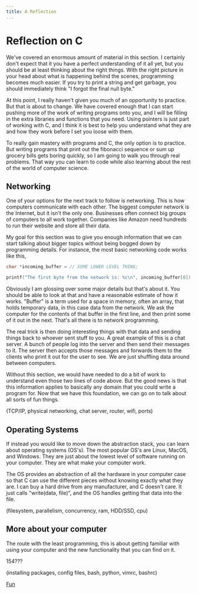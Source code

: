 ```yaml
---
title: A Reflection
...
```


# Reflection on C

We've covered an enormous amount of material in this section. I certainly don't
expect that it you have a perfect understanding of it all yet, but you should be
at least thinking about the right things. With the right picture in your head
about what is happening behind the scenes, programming becomes much easier. If
you try to print a string and get garbage, you should immediately think "I
forgot the final null byte."

At this point, I really haven't given you much of an opportunity to practice.
But that is about to change. We have covered enough that I can start pushing
more of the work of writing programs onto you, and I will be filling in the
extra libraries and functions that you need. Using pointers is just part of
working with C, and I think it is best to help you understand what they are and
how they work before I set you loose with them.

To really gain mastery with programs and C, the only option is to practice. But
writing programs that print out the fibonacci sequence or sum up grocery bills
gets boring quickly, so I am going to walk you through real problems. That way
you can learn to code while also learning about the rest of the world of
computer science.

## Networking

One of your options for the next track to follow is networking. This is how
computers communicate with each other. The biggest computer network is the
Internet, but it isn't the only one. Businesses often connect big groups of
computers to all work together. Companies like Amazon need hundreds to run their
website and store all their data.

My goal for this section was to give you enough information that we can start
talking about bigger topics without being bogged down by programming details.
For instance, the most basic networking code works like this,

```c
char *incoming_buffer = // SOME LOWER LEVEL THING;

printf("The first byte from the network is: %c\n", incoming_buffer[0]);
```

Obviously I am glossing over some major details but that's about it. You should
be able to look at that and have a reasonable estimate of how it works. "Buffer"
is a term used for a space in memory, often an array, that holds temporary data,
in this case data from the network. We ask the computer for the contents of that
buffer in the first line, and then print some of it out in the next. That's all
there is to network programming.

The real trick is then doing interesting things with that data and sending
things back to whoever sent stuff to you. A great example of this is a chat
server. A bunch of people log into the server and then send their messages to
it. The server then accepts those messages and forwards them to the clients who
print it out for the user to see. We are just shuffling data around between
computers.

Without this section, we would have needed to do a bit of work to understand
even those two lines of code above. But the good news is that this information
applies to basically any domain that you could write a program for. Now that we
have this foundation, we can go on to talk about all sorts of fun things.

(TCP/IP, physical networking, chat server, router, wifi, ports)

## Operating Systems

If instead you would like to move down the abstraction stack, you can learn
about operating systems (OS's). The most popular OS's are Linux, MacOS, and
Windows. They are just about the lowest level of software running on your
computer. They are what make your computer work.

The OS provides an abstraction of all the hardware in your computer case so that
C can use the different pieces without knowing exactly what they are. I can buy
a hard drive from any manufacturer, and C doesn't care. It just calls
"write(data, file)", and the OS handles getting that data into the file.

(filesystem, parallelism, concurrency, ram, HDD/SSD, cpu)

## More about your computer

The route with the least programming, this is about getting familiar with using
your computer and the new functionality that you can find on it.

154???

(installing packages, config files, bash, python, vimrc, bashrc)

[Fun](Fun/index.html)
